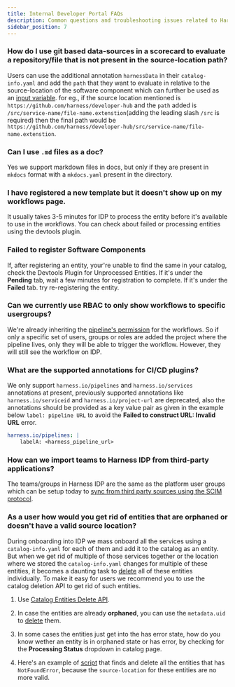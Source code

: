 ```yaml
---
title: Internal Developer Portal FAQs
description: Common questions and troubleshooting issues related to Harness IDP.
sidebar_position: 7
---
```


### How do I use git based data-sources in a scorecard to evaluate a repository/file that is not present in the source-location path?
Users can use the additional annotation `harnessData` in their `catalog-info.yaml` and add the `path` that they want to evaluate in relative to the source-location of the software component which can further be used as an [input variable](https://developer.harness.io/docs/internal-developer-portal/scorecards/checks-datasources#support-for-catalog-infoyaml-metadata-as-inputs). for eg., if the source location mentioned is `https://github.com/harness/developer-hub` and the `path` added is `/src/service-name/file-name.extenstion`(adding the leading slash `/src` is required) then the final path would be `https://github.com/harness/developer-hub/src/service-name/file-name.extenstion`.  

### Can I use `.md` files as a doc?
Yes we support markdown files in docs, but only if they are present in `mkdocs` format with a `mkdocs.yaml` present in the directory. 

### I have registered a new template but it doesn't show up on my workflows page.
It usually takes 3-5 minutes for IDP to process the entity before it's available to use in the workflows. You can check about failed or processing entities using the devtools plugin. 

### Failed to register Software Components

If, after registering an entity, your're unable to find the same in your catalog, check the Devtools Plugin for Unprocessed Entities. If it's under the **Pending** tab, wait a few minutes for registration to complete. If it's under the **Failed** tab. try re-registering the entity.

###  Can we currently use RBAC to only show workflows to specific usergroups?

We're already inheriting the [pipeline's permission](https://developer.harness.io/docs/platform/role-based-access-control/rbac-in-harness/#rbac-workflow-examples) for the workflows. So if only a specific set of users, groups or roles are added the project where the pipeline lives, only they will be able to trigger the workflow. However, they will still see the workflow on IDP.

### What are the supported annotations for CI/CD plugins?

We only support `harness.io/pipelines` and `harness.io/services` annotations at present, previously supported annotations like `harness.io/serviceid` and `harness.io/project-url` are deprecated, also the annotations should be provided as a key value pair as given in the example below `label: pipeline URL` to avoid the **Failed to construct URL: Invalid URL** error. 

```YAML
harness.io/pipelines: |
    labelA: <harness_pipeline_url>
```

### How can we import teams to Harness IDP from third-party applications?

The teams/groups in Harness IDP are the same as the platform user groups which can be setup today to [sync from third party sources using the SCIM protocol](https://developer.harness.io/docs/platform/role-based-access-control/add-user-groups/). 

### As a user how would you get rid of entities that are orphaned or doesn't have a valid source location?

During onboarding into IDP we mass onboard all the services using a `catalog-info.yaml` for each of them and add it to the catalog as an entity. But when we get rid of multiple of those services together or the location where we stored the `catalog-info.yaml` changes for multiple of these entities, it becomes a daunting task to [delete](https://developer.harness.io/docs/internal-developer-portal/get-started/register-a-new-software-component/#deleteunregister-software-components) all of these entities individually. To make it easy for users we recommend you to use the catalog deletion API to get rid of such entities. 

1. Use [Catalog Entities Delete API](https://developer.harness.io/docs/internal-developer-portal/api-refernces/public-api#catalog-entities-delete-api).

2. In case the entities are already **orphaned**, you can use the `metadata.uid` to [delete](https://developer.harness.io/docs/internal-developer-portal/api-refernces/public-api#delete-using-metadatauid-for-orphaned-entities) them.  

3. In some cases the entities just get into the has error state, how do you know wether an entity is in orphaned state or has error, by checking for the **Processing Status** dropdown in catalog page.

4. Here's an example of [script](https://github.com/harness-community/idp-samples/blob/main/catalog-scripts/identify-and-delete-orphan-entity.py) that finds and delete all the entities that has `NotFoundError`, because the `source-location` for these entities are no more valid. 
